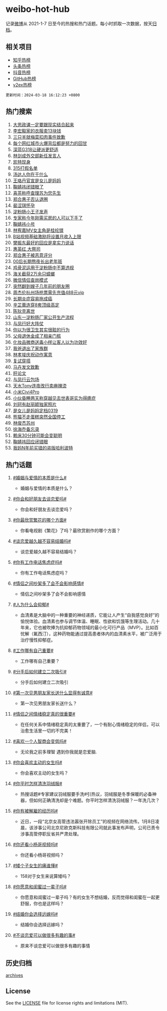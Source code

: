 # weibo-hot-hub

记录[微博](https://www.weibo.com)从 2021-1-7 日至今的热搜和热门话题。每小时抓取一次数据，按天[归档](archives)。

## 相关项目

- [知乎热榜](https://github.com/lonnyzhang423/zhihu-hot-hub)
- [头条热榜](https://github.com/lonnyzhang423/toutiao-hot-hub)
- [抖音热榜](https://github.com/lonnyzhang423/douyin-hot-hub)
- [GitHub热榜](https://github.com/lonnyzhang423/github-hot-hub)
- [v2ex热榜](https://github.com/lonnyzhang423/v2ex-hot-hub)


`更新时间：2024-03-18 16:12:23 +0800`

## 热门搜索

1. [大思政课一定要跟现实结合起来](https://m.weibo.cn/search?containerid=100103type%3D1%26t%3D10%26q%3D%23%E5%A4%A7%E6%80%9D%E6%94%BF%E8%AF%BE%E4%B8%80%E5%AE%9A%E8%A6%81%E8%B7%9F%E7%8E%B0%E5%AE%9E%E7%BB%93%E5%90%88%E8%B5%B7%E6%9D%A5%23&stream_entry_id=51&isnewpage=1&extparam=seat%3D1%26cate%3D10103%26dgr%3D0%26q%3D%2523%25E5%25A4%25A7%25E6%2580%259D%25E6%2594%25BF%25E8%25AF%25BE%25E4%25B8%2580%25E5%25AE%259A%25E8%25A6%2581%25E8%25B7%259F%25E7%258E%25B0%25E5%25AE%259E%25E7%25BB%2593%25E5%2590%2588%25E8%25B5%25B7%25E6%259D%25A5%2523%26stream_entry_id%3D51%26c_type%3D51%26pos%3D0%26filter_type%3Drealtimehot%26display_time%3D1710749541%26pre_seqid%3D171074954186801399131)
1. [李宏毅家的衣服卖13块钱](https://m.weibo.cn/search?containerid=100103type%3D1%26t%3D10%26q%3D%E6%9D%8E%E5%AE%8F%E6%AF%85%E5%AE%B6%E7%9A%84%E8%A1%A3%E6%9C%8D%E5%8D%9613%E5%9D%97%E9%92%B1&stream_entry_id=31&isnewpage=1&extparam=seat%3D1%26flag%3D1%26cate%3D5001%26band_rank%3D1%26filter_type%3Drealtimehot%26dgr%3D0%26pos%3D0%26lcate%3D5001%26stream_entry_id%3D31%26realpos%3D1%26c_type%3D31%26q%3D%25E6%259D%258E%25E5%25AE%258F%25E6%25AF%2585%25E5%25AE%25B6%25E7%259A%2584%25E8%25A1%25A3%25E6%259C%258D%25E5%258D%259613%25E5%259D%2597%25E9%2592%25B1%26display_time%3D1710749541%26pre_seqid%3D171074954186801399131)
1. [三只羊就梅菜扣肉事件致歉](https://m.weibo.cn/search?containerid=100103type%3D1%26t%3D10%26q%3D%23%E4%B8%89%E5%8F%AA%E7%BE%8A%E5%B0%B1%E6%A2%85%E8%8F%9C%E6%89%A3%E8%82%89%E4%BA%8B%E4%BB%B6%E8%87%B4%E6%AD%89%23&stream_entry_id=31&isnewpage=1&extparam=seat%3D1%26flag%3D1%26cate%3D5001%26band_rank%3D2%26filter_type%3Drealtimehot%26dgr%3D0%26pos%3D1%26lcate%3D5001%26stream_entry_id%3D31%26realpos%3D2%26c_type%3D31%26q%3D%2523%25E4%25B8%2589%25E5%258F%25AA%25E7%25BE%258A%25E5%25B0%25B1%25E6%25A2%2585%25E8%258F%259C%25E6%2589%25A3%25E8%2582%2589%25E4%25BA%258B%25E4%25BB%25B6%25E8%2587%25B4%25E6%25AD%2589%2523%26display_time%3D1710749541%26pre_seqid%3D171074954186801399131)
1. [每个网红城市火爆背后都是努力的回甘](https://m.weibo.cn/search?containerid=100103type%3D1%26t%3D10%26q%3D%23%E6%AF%8F%E4%B8%AA%E7%BD%91%E7%BA%A2%E5%9F%8E%E5%B8%82%E7%81%AB%E7%88%86%E8%83%8C%E5%90%8E%E9%83%BD%E6%98%AF%E5%8A%AA%E5%8A%9B%E7%9A%84%E5%9B%9E%E7%94%98%23&stream_entry_id=31&isnewpage=1&extparam=seat%3D1%26flag%3D0%26cate%3D5001%26band_rank%3D3%26filter_type%3Drealtimehot%26dgr%3D0%26pos%3D2%26lcate%3D5001%26stream_entry_id%3D31%26realpos%3D3%26c_type%3D31%26q%3D%2523%25E6%25AF%258F%25E4%25B8%25AA%25E7%25BD%2591%25E7%25BA%25A2%25E5%259F%258E%25E5%25B8%2582%25E7%2581%25AB%25E7%2588%2586%25E8%2583%258C%25E5%2590%258E%25E9%2583%25BD%25E6%2598%25AF%25E5%258A%25AA%25E5%258A%259B%25E7%259A%2584%25E5%259B%259E%25E7%2594%2598%2523%26display_time%3D1710749541%26pre_seqid%3D171074954186801399131)
1. [深蓝G318让硬派更舒适](https://m.weibo.cn/search?containerid=100103type%3D1%26t%3D10%26q%3D%23%E6%B7%B1%E8%93%9DG318%E8%AE%A9%E7%A1%AC%E6%B4%BE%E6%9B%B4%E8%88%92%E9%80%82%23&stream_entry_id=31&isnewpage=1&extparam=seat%3D1%26cate%3D5001%26is_ad_pos%3D1%26band_rank%3D4%26adid%3D227264%26filter_type%3Drealtimehot%26dgr%3D0%26pos%3D3%26lcate%3D5001%26stream_entry_id%3D31%26topic_ad%3D1%26c_type%3D31%26q%3D%2523%25E6%25B7%25B1%25E8%2593%259DG318%25E8%25AE%25A9%25E7%25A1%25AC%25E6%25B4%25BE%25E6%259B%25B4%25E8%2588%2592%25E9%2580%2582%2523%26display_time%3D1710749541%26pre_seqid%3D171074954186801399131)
1. [林剑成外交部新任发言人](https://m.weibo.cn/search?containerid=100103type%3D1%26t%3D10%26q%3D%23%E6%9E%97%E5%89%91%E6%88%90%E5%A4%96%E4%BA%A4%E9%83%A8%E6%96%B0%E4%BB%BB%E5%8F%91%E8%A8%80%E4%BA%BA%23&stream_entry_id=31&isnewpage=1&extparam=seat%3D1%26flag%3D1%26cate%3D5001%26band_rank%3D4%26filter_type%3Drealtimehot%26dgr%3D0%26pos%3D4%26lcate%3D5001%26stream_entry_id%3D31%26realpos%3D4%26c_type%3D31%26q%3D%2523%25E6%259E%2597%25E5%2589%2591%25E6%2588%2590%25E5%25A4%2596%25E4%25BA%25A4%25E9%2583%25A8%25E6%2596%25B0%25E4%25BB%25BB%25E5%258F%2591%25E8%25A8%2580%25E4%25BA%25BA%2523%26display_time%3D1710749541%26pre_seqid%3D171074954186801399131)
1. [凯特现身](https://m.weibo.cn/search?containerid=100103type%3D1%26t%3D10%26q%3D%23%E5%87%AF%E7%89%B9%E7%8E%B0%E8%BA%AB%23&stream_entry_id=31&isnewpage=1&extparam=seat%3D1%26flag%3D2%26cate%3D5001%26band_rank%3D5%26filter_type%3Drealtimehot%26dgr%3D0%26pos%3D5%26lcate%3D5001%26stream_entry_id%3D31%26realpos%3D5%26c_type%3D31%26q%3D%2523%25E5%2587%25AF%25E7%2589%25B9%25E7%258E%25B0%25E8%25BA%25AB%2523%26display_time%3D1710749541%26pre_seqid%3D171074954186801399131)
1. [315打假名单](https://m.weibo.cn/search?containerid=100103type%3D1%26t%3D10%26q%3D315%E6%89%93%E5%81%87%E5%90%8D%E5%8D%95&stream_entry_id=31&isnewpage=1&extparam=seat%3D1%26flag%3D1%26cate%3D5001%26band_rank%3D6%26filter_type%3Drealtimehot%26dgr%3D0%26pos%3D6%26lcate%3D5001%26stream_entry_id%3D31%26realpos%3D6%26c_type%3D31%26q%3D315%25E6%2589%2593%25E5%2581%2587%25E5%2590%258D%25E5%258D%2595%26display_time%3D1710749541%26pre_seqid%3D171074954186801399131)
1. [汤达人你在干什么](https://m.weibo.cn/search?containerid=100103type%3D1%26t%3D10%26q%3D%23%E6%B1%A4%E8%BE%BE%E4%BA%BA%E4%BD%A0%E5%9C%A8%E5%B9%B2%E4%BB%80%E4%B9%88%23&stream_entry_id=31&isnewpage=1&extparam=seat%3D1%26cate%3D5001%26is_ad_pos%3D1%26band_rank%3D7%26adid%3D227281%26filter_type%3Drealtimehot%26dgr%3D0%26pos%3D7%26lcate%3D5001%26stream_entry_id%3D31%26topic_ad%3D1%26c_type%3D31%26q%3D%2523%25E6%25B1%25A4%25E8%25BE%25BE%25E4%25BA%25BA%25E4%25BD%25A0%25E5%259C%25A8%25E5%25B9%25B2%25E4%25BB%2580%25E4%25B9%2588%2523%26display_time%3D1710749541%26pre_seqid%3D171074954186801399131)
1. [王珞丹官宣是女儿是妈妈](https://m.weibo.cn/search?containerid=100103type%3D1%26t%3D10%26q%3D%23%E7%8E%8B%E7%8F%9E%E4%B8%B9%E5%AE%98%E5%AE%A3%E6%98%AF%E5%A5%B3%E5%84%BF%E6%98%AF%E5%A6%88%E5%A6%88%23&stream_entry_id=31&isnewpage=1&extparam=seat%3D1%26flag%3D1%26cate%3D5001%26band_rank%3D7%26filter_type%3Drealtimehot%26dgr%3D0%26pos%3D8%26lcate%3D5001%26stream_entry_id%3D31%26realpos%3D7%26c_type%3D31%26q%3D%2523%25E7%258E%258B%25E7%258F%259E%25E4%25B8%25B9%25E5%25AE%2598%25E5%25AE%25A3%25E6%2598%25AF%25E5%25A5%25B3%25E5%2584%25BF%25E6%2598%25AF%25E5%25A6%2588%25E5%25A6%2588%2523%26display_time%3D1710749541%26pre_seqid%3D171074954186801399131)
1. [鞠婧祎闭错眼了](https://m.weibo.cn/search?containerid=100103type%3D1%26t%3D10%26q%3D%23%E9%9E%A0%E5%A9%A7%E7%A5%8E%E9%97%AD%E9%94%99%E7%9C%BC%E4%BA%86%23&stream_entry_id=31&isnewpage=1&extparam=seat%3D1%26flag%3D2%26cate%3D5001%26band_rank%3D8%26filter_type%3Drealtimehot%26dgr%3D0%26pos%3D9%26lcate%3D5001%26stream_entry_id%3D31%26realpos%3D8%26c_type%3D31%26q%3D%2523%25E9%259E%25A0%25E5%25A9%25A7%25E7%25A5%258E%25E9%2597%25AD%25E9%2594%2599%25E7%259C%25BC%25E4%25BA%2586%2523%26display_time%3D1710749541%26pre_seqid%3D171074954186801399131)
1. [喜茶称呼查理苏为您先生](https://m.weibo.cn/search?containerid=100103type%3D1%26t%3D10%26q%3D%E5%96%9C%E8%8C%B6%E7%A7%B0%E5%91%BC%E6%9F%A5%E7%90%86%E8%8B%8F%E4%B8%BA%E6%82%A8%E5%85%88%E7%94%9F&stream_entry_id=31&isnewpage=1&extparam=seat%3D1%26flag%3D1%26cate%3D5001%26band_rank%3D9%26filter_type%3Drealtimehot%26dgr%3D0%26pos%3D10%26lcate%3D5001%26stream_entry_id%3D31%26realpos%3D9%26c_type%3D31%26q%3D%25E5%2596%259C%25E8%258C%25B6%25E7%25A7%25B0%25E5%2591%25BC%25E6%259F%25A5%25E7%2590%2586%25E8%258B%258F%25E4%25B8%25BA%25E6%2582%25A8%25E5%2585%2588%25E7%2594%259F%26display_time%3D1710749541%26pre_seqid%3D171074954186801399131)
1. [郑合惠子否认退圈](https://m.weibo.cn/search?containerid=100103type%3D1%26t%3D10%26q%3D%23%E9%83%91%E5%90%88%E6%83%A0%E5%AD%90%E5%90%A6%E8%AE%A4%E9%80%80%E5%9C%88%23&stream_entry_id=31&isnewpage=1&extparam=seat%3D1%26flag%3D1%26cate%3D5001%26band_rank%3D10%26filter_type%3Drealtimehot%26dgr%3D0%26pos%3D11%26lcate%3D5001%26stream_entry_id%3D31%26realpos%3D10%26c_type%3D31%26q%3D%2523%25E9%2583%2591%25E5%2590%2588%25E6%2583%25A0%25E5%25AD%2590%25E5%2590%25A6%25E8%25AE%25A4%25E9%2580%2580%25E5%259C%2588%2523%26display_time%3D1710749541%26pre_seqid%3D171074954186801399131)
1. [裴涩琪怀孕](https://m.weibo.cn/search?containerid=100103type%3D1%26t%3D10%26q%3D%23%E8%A3%B4%E6%B6%A9%E7%90%AA%E6%80%80%E5%AD%95%23&stream_entry_id=31&isnewpage=1&extparam=seat%3D1%26flag%3D2%26cate%3D5001%26band_rank%3D11%26filter_type%3Drealtimehot%26dgr%3D0%26pos%3D12%26lcate%3D5001%26stream_entry_id%3D31%26realpos%3D11%26c_type%3D31%26q%3D%2523%25E8%25A3%25B4%25E6%25B6%25A9%25E7%2590%25AA%25E6%2580%2580%25E5%25AD%2595%2523%26display_time%3D1710749541%26pre_seqid%3D171074954186801399131)
1. [淀粉肠小王子发声](https://m.weibo.cn/search?containerid=100103type%3D1%26t%3D10%26q%3D%23%E6%B7%80%E7%B2%89%E8%82%A0%E5%B0%8F%E7%8E%8B%E5%AD%90%E5%8F%91%E5%A3%B0%23&stream_entry_id=31&isnewpage=1&extparam=seat%3D1%26flag%3D2%26cate%3D5001%26band_rank%3D12%26filter_type%3Drealtimehot%26dgr%3D0%26pos%3D13%26lcate%3D5001%26stream_entry_id%3D31%26realpos%3D12%26c_type%3D31%26q%3D%2523%25E6%25B7%2580%25E7%25B2%2589%25E8%2582%25A0%25E5%25B0%258F%25E7%258E%258B%25E5%25AD%2590%25E5%258F%2591%25E5%25A3%25B0%2523%26display_time%3D1710749541%26pre_seqid%3D171074954186801399131)
1. [专家称今年刚需买房的人可以下手了](https://m.weibo.cn/search?containerid=100103type%3D1%26t%3D10%26q%3D%23%E4%B8%93%E5%AE%B6%E7%A7%B0%E4%BB%8A%E5%B9%B4%E5%88%9A%E9%9C%80%E4%B9%B0%E6%88%BF%E7%9A%84%E4%BA%BA%E5%8F%AF%E4%BB%A5%E4%B8%8B%E6%89%8B%E4%BA%86%23&stream_entry_id=31&isnewpage=1&extparam=seat%3D1%26flag%3D2%26cate%3D5001%26band_rank%3D13%26filter_type%3Drealtimehot%26dgr%3D0%26pos%3D14%26lcate%3D5001%26stream_entry_id%3D31%26realpos%3D13%26c_type%3D31%26q%3D%2523%25E4%25B8%2593%25E5%25AE%25B6%25E7%25A7%25B0%25E4%25BB%258A%25E5%25B9%25B4%25E5%2588%259A%25E9%259C%2580%25E4%25B9%25B0%25E6%2588%25BF%25E7%259A%2584%25E4%25BA%25BA%25E5%258F%25AF%25E4%25BB%25A5%25E4%25B8%258B%25E6%2589%258B%25E4%25BA%2586%2523%26display_time%3D1710749541%26pre_seqid%3D171074954186801399131)
1. [鞠婧祎小号](https://m.weibo.cn/search?containerid=100103type%3D1%26t%3D10%26q%3D%E9%9E%A0%E5%A9%A7%E7%A5%8E%E5%B0%8F%E5%8F%B7&stream_entry_id=31&isnewpage=1&extparam=seat%3D1%26flag%3D1%26cate%3D5001%26band_rank%3D14%26filter_type%3Drealtimehot%26dgr%3D0%26pos%3D15%26lcate%3D5001%26stream_entry_id%3D31%26realpos%3D14%26c_type%3D31%26q%3D%25E9%259E%25A0%25E5%25A9%25A7%25E7%25A5%258E%25E5%25B0%258F%25E5%258F%25B7%26display_time%3D1710749541%26pre_seqid%3D171074954186801399131)
1. [林宥嘉MV女主角是桂纶镁](https://m.weibo.cn/search?containerid=100103type%3D1%26t%3D10%26q%3D%23%E6%9E%97%E5%AE%A5%E5%98%89MV%E5%A5%B3%E4%B8%BB%E8%A7%92%E6%98%AF%E6%A1%82%E7%BA%B6%E9%95%81%23&stream_entry_id=31&isnewpage=1&extparam=seat%3D1%26flag%3D1%26cate%3D5001%26band_rank%3D15%26filter_type%3Drealtimehot%26dgr%3D0%26pos%3D16%26lcate%3D5001%26stream_entry_id%3D31%26realpos%3D15%26c_type%3D31%26q%3D%2523%25E6%259E%2597%25E5%25AE%25A5%25E5%2598%2589MV%25E5%25A5%25B3%25E4%25B8%25BB%25E8%25A7%2592%25E6%2598%25AF%25E6%25A1%2582%25E7%25BA%25B6%25E9%2595%2581%2523%26display_time%3D1710749541%26pre_seqid%3D171074954186801399131)
1. [B站视频基础激励将设置月收入上限](https://m.weibo.cn/search?containerid=100103type%3D1%26t%3D10%26q%3D%23B%E7%AB%99%E8%A7%86%E9%A2%91%E5%9F%BA%E7%A1%80%E6%BF%80%E5%8A%B1%E5%B0%86%E8%AE%BE%E7%BD%AE%E6%9C%88%E6%94%B6%E5%85%A5%E4%B8%8A%E9%99%90%23&stream_entry_id=31&isnewpage=1&extparam=seat%3D1%26flag%3D1%26cate%3D5001%26band_rank%3D16%26filter_type%3Drealtimehot%26dgr%3D0%26pos%3D17%26lcate%3D5001%26stream_entry_id%3D31%26realpos%3D16%26c_type%3D31%26q%3D%2523B%25E7%25AB%2599%25E8%25A7%2586%25E9%25A2%2591%25E5%259F%25BA%25E7%25A1%2580%25E6%25BF%2580%25E5%258A%25B1%25E5%25B0%2586%25E8%25AE%25BE%25E7%25BD%25AE%25E6%259C%2588%25E6%2594%25B6%25E5%2585%25A5%25E4%25B8%258A%25E9%2599%2590%2523%26display_time%3D1710749541%26pre_seqid%3D171074954186801399131)
1. [樊振东最好的回应是拿实力说话](https://m.weibo.cn/search?containerid=100103type%3D1%26t%3D10%26q%3D%23%E6%A8%8A%E6%8C%AF%E4%B8%9C%E6%9C%80%E5%A5%BD%E7%9A%84%E5%9B%9E%E5%BA%94%E6%98%AF%E6%8B%BF%E5%AE%9E%E5%8A%9B%E8%AF%B4%E8%AF%9D%23&stream_entry_id=31&isnewpage=1&extparam=seat%3D1%26flag%3D1%26cate%3D5001%26band_rank%3D17%26filter_type%3Drealtimehot%26dgr%3D0%26pos%3D18%26lcate%3D5001%26stream_entry_id%3D31%26realpos%3D17%26c_type%3D31%26q%3D%2523%25E6%25A8%258A%25E6%258C%25AF%25E4%25B8%259C%25E6%259C%2580%25E5%25A5%25BD%25E7%259A%2584%25E5%259B%259E%25E5%25BA%2594%25E6%2598%25AF%25E6%258B%25BF%25E5%25AE%259E%25E5%258A%259B%25E8%25AF%25B4%25E8%25AF%259D%2523%26display_time%3D1710749541%26pre_seqid%3D171074954186801399131)
1. [惠英红 大祭司](https://m.weibo.cn/search?containerid=100103type%3D1%26t%3D10%26q%3D%E6%83%A0%E8%8B%B1%E7%BA%A2+%E5%A4%A7%E7%A5%AD%E5%8F%B8&stream_entry_id=31&isnewpage=1&extparam=seat%3D1%26flag%3D1%26cate%3D5001%26band_rank%3D18%26filter_type%3Drealtimehot%26dgr%3D0%26pos%3D19%26lcate%3D5001%26stream_entry_id%3D31%26realpos%3D18%26c_type%3D31%26q%3D%25E6%2583%25A0%25E8%258B%25B1%25E7%25BA%25A2%2520%25E5%25A4%25A7%25E7%25A5%25AD%25E5%258F%25B8%26display_time%3D1710749541%26pre_seqid%3D171074954186801399131)
1. [郑合惠子被恶意评分](https://m.weibo.cn/search?containerid=100103type%3D1%26t%3D10%26q%3D%23%E9%83%91%E5%90%88%E6%83%A0%E5%AD%90%E8%A2%AB%E6%81%B6%E6%84%8F%E8%AF%84%E5%88%86%23&stream_entry_id=31&isnewpage=1&extparam=seat%3D1%26flag%3D0%26cate%3D5001%26band_rank%3D19%26filter_type%3Drealtimehot%26dgr%3D0%26pos%3D20%26lcate%3D5001%26stream_entry_id%3D31%26realpos%3D19%26c_type%3D31%26q%3D%2523%25E9%2583%2591%25E5%2590%2588%25E6%2583%25A0%25E5%25AD%2590%25E8%25A2%25AB%25E6%2581%25B6%25E6%2584%258F%25E8%25AF%2584%25E5%2588%2586%2523%26display_time%3D1710749541%26pre_seqid%3D171074954186801399131)
1. [00后长期熬夜长出老年斑](https://m.weibo.cn/search?containerid=100103type%3D1%26t%3D10%26q%3D%2300%E5%90%8E%E9%95%BF%E6%9C%9F%E7%86%AC%E5%A4%9C%E9%95%BF%E5%87%BA%E8%80%81%E5%B9%B4%E6%96%91%23&stream_entry_id=31&isnewpage=1&extparam=seat%3D1%26flag%3D0%26cate%3D5001%26band_rank%3D20%26filter_type%3Drealtimehot%26dgr%3D0%26pos%3D21%26lcate%3D5001%26stream_entry_id%3D31%26realpos%3D20%26c_type%3D31%26q%3D%252300%25E5%2590%258E%25E9%2595%25BF%25E6%259C%259F%25E7%2586%25AC%25E5%25A4%259C%25E9%2595%25BF%25E5%2587%25BA%25E8%2580%2581%25E5%25B9%25B4%25E6%2596%2591%2523%26display_time%3D1710749541%26pre_seqid%3D171074954186801399131)
1. [鸡骨泥运用于淀粉肠中不算违规](https://m.weibo.cn/search?containerid=100103type%3D1%26t%3D10%26q%3D%23%E9%B8%A1%E9%AA%A8%E6%B3%A5%E8%BF%90%E7%94%A8%E4%BA%8E%E6%B7%80%E7%B2%89%E8%82%A0%E4%B8%AD%E4%B8%8D%E7%AE%97%E8%BF%9D%E8%A7%84%23&stream_entry_id=31&isnewpage=1&extparam=seat%3D1%26flag%3D1%26cate%3D5001%26band_rank%3D21%26filter_type%3Drealtimehot%26dgr%3D0%26pos%3D22%26lcate%3D5001%26stream_entry_id%3D31%26realpos%3D21%26c_type%3D31%26q%3D%2523%25E9%25B8%25A1%25E9%25AA%25A8%25E6%25B3%25A5%25E8%25BF%2590%25E7%2594%25A8%25E4%25BA%258E%25E6%25B7%2580%25E7%25B2%2589%25E8%2582%25A0%25E4%25B8%25AD%25E4%25B8%258D%25E7%25AE%2597%25E8%25BF%259D%25E8%25A7%2584%2523%26display_time%3D1710749541%26pre_seqid%3D171074954186801399131)
1. [海关截获2万余只蟑螂](https://m.weibo.cn/search?containerid=100103type%3D1%26t%3D10%26q%3D%23%E6%B5%B7%E5%85%B3%E6%88%AA%E8%8E%B72%E4%B8%87%E4%BD%99%E5%8F%AA%E8%9F%91%E8%9E%82%23&stream_entry_id=31&isnewpage=1&extparam=seat%3D1%26flag%3D0%26cate%3D5001%26band_rank%3D22%26filter_type%3Drealtimehot%26dgr%3D0%26pos%3D23%26lcate%3D5001%26stream_entry_id%3D31%26realpos%3D22%26c_type%3D31%26q%3D%2523%25E6%25B5%25B7%25E5%2585%25B3%25E6%2588%25AA%25E8%258E%25B72%25E4%25B8%2587%25E4%25BD%2599%25E5%258F%25AA%25E8%259F%2591%25E8%259E%2582%2523%26display_time%3D1710749541%26pre_seqid%3D171074954186801399131)
1. [微信情侣查岗模式](https://m.weibo.cn/search?containerid=100103type%3D1%26t%3D10%26q%3D%23%E5%BE%AE%E4%BF%A1%E6%83%85%E4%BE%A3%E6%9F%A5%E5%B2%97%E6%A8%A1%E5%BC%8F%23&stream_entry_id=31&isnewpage=1&extparam=seat%3D1%26flag%3D0%26cate%3D5001%26band_rank%3D23%26filter_type%3Drealtimehot%26dgr%3D0%26pos%3D24%26lcate%3D5001%26stream_entry_id%3D31%26realpos%3D23%26c_type%3D31%26q%3D%2523%25E5%25BE%25AE%25E4%25BF%25A1%25E6%2583%2585%25E4%25BE%25A3%25E6%259F%25A5%25E5%25B2%2597%25E6%25A8%25A1%25E5%25BC%258F%2523%26display_time%3D1710749541%26pre_seqid%3D171074954186801399131)
1. [突然翻到嫂子几年前的朋友圈](https://m.weibo.cn/search?containerid=100103type%3D1%26t%3D10%26q%3D%23%E7%AA%81%E7%84%B6%E7%BF%BB%E5%88%B0%E5%AB%82%E5%AD%90%E5%87%A0%E5%B9%B4%E5%89%8D%E7%9A%84%E6%9C%8B%E5%8F%8B%E5%9C%88%23&stream_entry_id=31&isnewpage=1&extparam=seat%3D1%26flag%3D0%26cate%3D5001%26band_rank%3D24%26filter_type%3Drealtimehot%26dgr%3D0%26pos%3D25%26lcate%3D5001%26stream_entry_id%3D31%26realpos%3D24%26c_type%3D31%26q%3D%2523%25E7%25AA%2581%25E7%2584%25B6%25E7%25BF%25BB%25E5%2588%25B0%25E5%25AB%2582%25E5%25AD%2590%25E5%2587%25A0%25E5%25B9%25B4%25E5%2589%258D%25E7%259A%2584%25E6%259C%258B%25E5%258F%258B%25E5%259C%2588%2523%26display_time%3D1710749541%26pre_seqid%3D171074954186801399131)
1. [周杰伦杭州场抢票需先充值488元vip](https://m.weibo.cn/search?containerid=100103type%3D1%26t%3D10%26q%3D%23%E5%91%A8%E6%9D%B0%E4%BC%A6%E6%9D%AD%E5%B7%9E%E5%9C%BA%E6%8A%A2%E7%A5%A8%E9%9C%80%E5%85%88%E5%85%85%E5%80%BC488%E5%85%83vip%23&stream_entry_id=31&isnewpage=1&extparam=seat%3D1%26flag%3D0%26cate%3D5001%26band_rank%3D25%26filter_type%3Drealtimehot%26dgr%3D0%26pos%3D26%26lcate%3D5001%26stream_entry_id%3D31%26realpos%3D25%26c_type%3D31%26q%3D%2523%25E5%2591%25A8%25E6%259D%25B0%25E4%25BC%25A6%25E6%259D%25AD%25E5%25B7%259E%25E5%259C%25BA%25E6%258A%25A2%25E7%25A5%25A8%25E9%259C%2580%25E5%2585%2588%25E5%2585%2585%25E5%2580%25BC488%25E5%2585%2583vip%2523%26display_time%3D1710749541%26pre_seqid%3D171074954186801399131)
1. [长期炎症容易拖成癌](https://m.weibo.cn/search?containerid=100103type%3D1%26t%3D10%26q%3D%23%E9%95%BF%E6%9C%9F%E7%82%8E%E7%97%87%E5%AE%B9%E6%98%93%E6%8B%96%E6%88%90%E7%99%8C%23&stream_entry_id=31&isnewpage=1&extparam=seat%3D1%26flag%3D0%26cate%3D5001%26band_rank%3D26%26filter_type%3Drealtimehot%26dgr%3D0%26pos%3D27%26lcate%3D5001%26stream_entry_id%3D31%26realpos%3D26%26c_type%3D31%26q%3D%2523%25E9%2595%25BF%25E6%259C%259F%25E7%2582%258E%25E7%2597%2587%25E5%25AE%25B9%25E6%2598%2593%25E6%258B%2596%25E6%2588%2590%25E7%2599%258C%2523%26display_time%3D1710749541%26pre_seqid%3D171074954186801399131)
1. [辛芷蕾连穿8套顶级高定](https://m.weibo.cn/search?containerid=100103type%3D1%26t%3D10%26q%3D%23%E8%BE%9B%E8%8A%B7%E8%95%BE%E8%BF%9E%E7%A9%BF8%E5%A5%97%E9%A1%B6%E7%BA%A7%E9%AB%98%E5%AE%9A%23&stream_entry_id=31&isnewpage=1&extparam=seat%3D1%26flag%3D0%26cate%3D5001%26band_rank%3D27%26filter_type%3Drealtimehot%26dgr%3D0%26pos%3D28%26lcate%3D5001%26stream_entry_id%3D31%26realpos%3D27%26c_type%3D31%26q%3D%2523%25E8%25BE%259B%25E8%258A%25B7%25E8%2595%25BE%25E8%25BF%259E%25E7%25A9%25BF8%25E5%25A5%2597%25E9%25A1%25B6%25E7%25BA%25A7%25E9%25AB%2598%25E5%25AE%259A%2523%26display_time%3D1710749541%26pre_seqid%3D171074954186801399131)
1. [陈狄克离世](https://m.weibo.cn/search?containerid=100103type%3D1%26t%3D10%26q%3D%23%E9%99%88%E7%8B%84%E5%85%8B%E7%A6%BB%E4%B8%96%23&stream_entry_id=31&isnewpage=1&extparam=seat%3D1%26flag%3D1%26cate%3D5001%26band_rank%3D28%26filter_type%3Drealtimehot%26dgr%3D0%26pos%3D29%26lcate%3D5001%26stream_entry_id%3D31%26realpos%3D28%26c_type%3D31%26q%3D%2523%25E9%2599%2588%25E7%258B%2584%25E5%2585%258B%25E7%25A6%25BB%25E4%25B8%2596%2523%26display_time%3D1710749541%26pre_seqid%3D171074954186801399131)
1. [山东一淀粉肠厂家公开生产流程](https://m.weibo.cn/search?containerid=100103type%3D1%26t%3D10%26q%3D%23%E5%B1%B1%E4%B8%9C%E4%B8%80%E6%B7%80%E7%B2%89%E8%82%A0%E5%8E%82%E5%AE%B6%E5%85%AC%E5%BC%80%E7%94%9F%E4%BA%A7%E6%B5%81%E7%A8%8B%23&stream_entry_id=31&isnewpage=1&extparam=seat%3D1%26flag%3D0%26cate%3D5001%26band_rank%3D29%26filter_type%3Drealtimehot%26dgr%3D0%26pos%3D30%26lcate%3D5001%26stream_entry_id%3D31%26realpos%3D29%26c_type%3D31%26q%3D%2523%25E5%25B1%25B1%25E4%25B8%259C%25E4%25B8%2580%25E6%25B7%2580%25E7%25B2%2589%25E8%2582%25A0%25E5%258E%2582%25E5%25AE%25B6%25E5%2585%25AC%25E5%25BC%2580%25E7%2594%259F%25E4%25BA%25A7%25E6%25B5%2581%25E7%25A8%258B%2523%26display_time%3D1710749541%26pre_seqid%3D171074954186801399131)
1. [与凤行好大阵仗](https://m.weibo.cn/search?containerid=100103type%3D1%26t%3D10%26q%3D%E4%B8%8E%E5%87%A4%E8%A1%8C%E5%A5%BD%E5%A4%A7%E9%98%B5%E4%BB%97&stream_entry_id=31&isnewpage=1&extparam=seat%3D1%26flag%3D0%26cate%3D5001%26band_rank%3D30%26filter_type%3Drealtimehot%26dgr%3D0%26pos%3D31%26lcate%3D5001%26stream_entry_id%3D31%26realpos%3D30%26c_type%3D31%26q%3D%25E4%25B8%258E%25E5%2587%25A4%25E8%25A1%258C%25E5%25A5%25BD%25E5%25A4%25A7%25E9%2598%25B5%25E4%25BB%2597%26display_time%3D1710749541%26pre_seqid%3D171074954186801399131)
1. [你以为很卫生其实很脏的行为](https://m.weibo.cn/search?containerid=100103type%3D1%26t%3D10%26q%3D%E4%BD%A0%E4%BB%A5%E4%B8%BA%E5%BE%88%E5%8D%AB%E7%94%9F%E5%85%B6%E5%AE%9E%E5%BE%88%E8%84%8F%E7%9A%84%E8%A1%8C%E4%B8%BA&stream_entry_id=31&isnewpage=1&extparam=seat%3D1%26flag%3D1%26cate%3D5001%26band_rank%3D31%26filter_type%3Drealtimehot%26dgr%3D0%26pos%3D32%26lcate%3D5001%26stream_entry_id%3D31%26realpos%3D31%26c_type%3D31%26q%3D%25E4%25BD%25A0%25E4%25BB%25A5%25E4%25B8%25BA%25E5%25BE%2588%25E5%258D%25AB%25E7%2594%259F%25E5%2585%25B6%25E5%25AE%259E%25E5%25BE%2588%25E8%2584%258F%25E7%259A%2584%25E8%25A1%258C%25E4%25B8%25BA%26display_time%3D1710749541%26pre_seqid%3D171074954186801399131)
1. [父母退休金成了相亲门槛](https://m.weibo.cn/search?containerid=100103type%3D1%26t%3D10%26q%3D%23%E7%88%B6%E6%AF%8D%E9%80%80%E4%BC%91%E9%87%91%E6%88%90%E4%BA%86%E7%9B%B8%E4%BA%B2%E9%97%A8%E6%A7%9B%23&stream_entry_id=31&isnewpage=1&extparam=seat%3D1%26flag%3D0%26cate%3D5001%26band_rank%3D32%26filter_type%3Drealtimehot%26dgr%3D0%26pos%3D33%26lcate%3D5001%26stream_entry_id%3D31%26realpos%3D32%26c_type%3D31%26q%3D%2523%25E7%2588%25B6%25E6%25AF%258D%25E9%2580%2580%25E4%25BC%2591%25E9%2587%2591%25E6%2588%2590%25E4%25BA%2586%25E7%259B%25B8%25E4%25BA%25B2%25E9%2597%25A8%25E6%25A7%259B%2523%26display_time%3D1710749541%26pre_seqid%3D171074954186801399131)
1. [化妆品微商送毒小样让客人以为功效好](https://m.weibo.cn/search?containerid=100103type%3D1%26t%3D10%26q%3D%23%E5%8C%96%E5%A6%86%E5%93%81%E5%BE%AE%E5%95%86%E9%80%81%E6%AF%92%E5%B0%8F%E6%A0%B7%E8%AE%A9%E5%AE%A2%E4%BA%BA%E4%BB%A5%E4%B8%BA%E5%8A%9F%E6%95%88%E5%A5%BD%23&stream_entry_id=31&isnewpage=1&extparam=seat%3D1%26flag%3D1%26cate%3D5001%26band_rank%3D33%26filter_type%3Drealtimehot%26dgr%3D0%26pos%3D34%26lcate%3D5001%26stream_entry_id%3D31%26realpos%3D33%26c_type%3D31%26q%3D%2523%25E5%258C%2596%25E5%25A6%2586%25E5%2593%2581%25E5%25BE%25AE%25E5%2595%2586%25E9%2580%2581%25E6%25AF%2592%25E5%25B0%258F%25E6%25A0%25B7%25E8%25AE%25A9%25E5%25AE%25A2%25E4%25BA%25BA%25E4%25BB%25A5%25E4%25B8%25BA%25E5%258A%259F%25E6%2595%2588%25E5%25A5%25BD%2523%26display_time%3D1710749541%26pre_seqid%3D171074954186801399131)
1. [我爸退出了家族群](https://m.weibo.cn/search?containerid=100103type%3D1%26t%3D10%26q%3D%23%E6%88%91%E7%88%B8%E9%80%80%E5%87%BA%E4%BA%86%E5%AE%B6%E6%97%8F%E7%BE%A4%23&stream_entry_id=31&isnewpage=1&extparam=seat%3D1%26flag%3D1%26cate%3D5001%26band_rank%3D34%26filter_type%3Drealtimehot%26dgr%3D0%26pos%3D35%26lcate%3D5001%26stream_entry_id%3D31%26realpos%3D34%26c_type%3D31%26q%3D%2523%25E6%2588%2591%25E7%2588%25B8%25E9%2580%2580%25E5%2587%25BA%25E4%25BA%2586%25E5%25AE%25B6%25E6%2597%258F%25E7%25BE%25A4%2523%26display_time%3D1710749541%26pre_seqid%3D171074954186801399131)
1. [林孝埈庆祝动作寓意](https://m.weibo.cn/search?containerid=100103type%3D1%26t%3D10%26q%3D%23%E6%9E%97%E5%AD%9D%E5%9F%88%E5%BA%86%E7%A5%9D%E5%8A%A8%E4%BD%9C%E5%AF%93%E6%84%8F%23&stream_entry_id=31&isnewpage=1&extparam=seat%3D1%26flag%3D1%26cate%3D5001%26band_rank%3D35%26filter_type%3Drealtimehot%26dgr%3D0%26pos%3D36%26lcate%3D5001%26stream_entry_id%3D31%26realpos%3D35%26c_type%3D31%26q%3D%2523%25E6%259E%2597%25E5%25AD%259D%25E5%259F%2588%25E5%25BA%2586%25E7%25A5%259D%25E5%258A%25A8%25E4%25BD%259C%25E5%25AF%2593%25E6%2584%258F%2523%26display_time%3D1710749541%26pre_seqid%3D171074954186801399131)
1. [复试穿搭](https://m.weibo.cn/search?containerid=100103type%3D1%26t%3D10%26q%3D%E5%A4%8D%E8%AF%95%E7%A9%BF%E6%90%AD&stream_entry_id=31&isnewpage=1&extparam=seat%3D1%26flag%3D1%26cate%3D5001%26band_rank%3D36%26filter_type%3Drealtimehot%26dgr%3D0%26pos%3D37%26lcate%3D5001%26stream_entry_id%3D31%26realpos%3D36%26c_type%3D31%26q%3D%25E5%25A4%258D%25E8%25AF%2595%25E7%25A9%25BF%25E6%2590%25AD%26display_time%3D1710749541%26pre_seqid%3D171074954186801399131)
1. [马卉发文致歉](https://m.weibo.cn/search?containerid=100103type%3D1%26t%3D10%26q%3D%23%E9%A9%AC%E5%8D%89%E5%8F%91%E6%96%87%E8%87%B4%E6%AD%89%23&stream_entry_id=31&isnewpage=1&extparam=seat%3D1%26flag%3D0%26cate%3D5001%26band_rank%3D37%26filter_type%3Drealtimehot%26dgr%3D0%26pos%3D38%26lcate%3D5001%26stream_entry_id%3D31%26realpos%3D37%26c_type%3D31%26q%3D%2523%25E9%25A9%25AC%25E5%258D%2589%25E5%258F%2591%25E6%2596%2587%25E8%2587%25B4%25E6%25AD%2589%2523%26display_time%3D1710749541%26pre_seqid%3D171074954186801399131)
1. [肝论文](https://m.weibo.cn/search?containerid=100103type%3D1%26t%3D10%26q%3D%E8%82%9D%E8%AE%BA%E6%96%87&stream_entry_id=31&isnewpage=1&extparam=seat%3D1%26flag%3D1%26cate%3D5001%26band_rank%3D38%26filter_type%3Drealtimehot%26dgr%3D0%26pos%3D39%26lcate%3D5001%26stream_entry_id%3D31%26realpos%3D38%26c_type%3D31%26q%3D%25E8%2582%259D%25E8%25AE%25BA%25E6%2596%2587%26display_time%3D1710749541%26pre_seqid%3D171074954186801399131)
1. [与凤行云包场](https://m.weibo.cn/search?containerid=100103type%3D1%26t%3D10%26q%3D%E4%B8%8E%E5%87%A4%E8%A1%8C%E4%BA%91%E5%8C%85%E5%9C%BA&stream_entry_id=31&isnewpage=1&extparam=seat%3D1%26flag%3D1%26cate%3D5001%26band_rank%3D39%26filter_type%3Drealtimehot%26dgr%3D0%26pos%3D40%26lcate%3D5001%26stream_entry_id%3D31%26realpos%3D39%26c_type%3D31%26q%3D%25E4%25B8%258E%25E5%2587%25A4%25E8%25A1%258C%25E4%25BA%2591%25E5%258C%2585%25E5%259C%25BA%26display_time%3D1710749541%26pre_seqid%3D171074954186801399131)
1. [天水Tony连夜改行卖麻辣烫](https://m.weibo.cn/search?containerid=100103type%3D1%26t%3D10%26q%3D%23%E5%A4%A9%E6%B0%B4Tony%E8%BF%9E%E5%A4%9C%E6%94%B9%E8%A1%8C%E5%8D%96%E9%BA%BB%E8%BE%A3%E7%83%AB%23&stream_entry_id=31&isnewpage=1&extparam=seat%3D1%26flag%3D1%26cate%3D5001%26band_rank%3D40%26filter_type%3Drealtimehot%26dgr%3D0%26pos%3D41%26lcate%3D5001%26stream_entry_id%3D31%26realpos%3D40%26c_type%3D31%26q%3D%2523%25E5%25A4%25A9%25E6%25B0%25B4Tony%25E8%25BF%259E%25E5%25A4%259C%25E6%2594%25B9%25E8%25A1%258C%25E5%258D%2596%25E9%25BA%25BB%25E8%25BE%25A3%25E7%2583%25AB%2523%26display_time%3D1710749541%26pre_seqid%3D171074954186801399131)
1. [小米Civi4Pro](https://m.weibo.cn/search?containerid=100103type%3D1%26t%3D10%26q%3D%23%E5%B0%8F%E7%B1%B3Civi4Pro%23&stream_entry_id=31&isnewpage=1&extparam=seat%3D1%26flag%3D1%26cate%3D5001%26band_rank%3D41%26filter_type%3Drealtimehot%26dgr%3D0%26pos%3D42%26lcate%3D5001%26stream_entry_id%3D31%26realpos%3D41%26c_type%3D31%26q%3D%2523%25E5%25B0%258F%25E7%25B1%25B3Civi4Pro%2523%26display_time%3D1710749541%26pre_seqid%3D171074954186801399131)
1. [小伙昏睡两天称穿越见去世表哥实为得癔症](https://m.weibo.cn/search?containerid=100103type%3D1%26t%3D10%26q%3D%23%E5%B0%8F%E4%BC%99%E6%98%8F%E7%9D%A1%E4%B8%A4%E5%A4%A9%E7%A7%B0%E7%A9%BF%E8%B6%8A%E8%A7%81%E5%8E%BB%E4%B8%96%E8%A1%A8%E5%93%A5%E5%AE%9E%E4%B8%BA%E5%BE%97%E7%99%94%E7%97%87%23&stream_entry_id=31&isnewpage=1&extparam=seat%3D1%26flag%3D0%26cate%3D5001%26band_rank%3D42%26filter_type%3Drealtimehot%26dgr%3D0%26pos%3D43%26lcate%3D5001%26stream_entry_id%3D31%26realpos%3D42%26c_type%3D31%26q%3D%2523%25E5%25B0%258F%25E4%25BC%2599%25E6%2598%258F%25E7%259D%25A1%25E4%25B8%25A4%25E5%25A4%25A9%25E7%25A7%25B0%25E7%25A9%25BF%25E8%25B6%258A%25E8%25A7%2581%25E5%258E%25BB%25E4%25B8%2596%25E8%25A1%25A8%25E5%2593%25A5%25E5%25AE%259E%25E4%25B8%25BA%25E5%25BE%2597%25E7%2599%2594%25E7%2597%2587%2523%26display_time%3D1710749541%26pre_seqid%3D171074954186801399131)
1. [刘珂有赵丽颖独家照片](https://m.weibo.cn/search?containerid=100103type%3D1%26t%3D10%26q%3D%23%E5%88%98%E7%8F%82%E6%9C%89%E8%B5%B5%E4%B8%BD%E9%A2%96%E7%8B%AC%E5%AE%B6%E7%85%A7%E7%89%87%23&stream_entry_id=31&isnewpage=1&extparam=seat%3D1%26flag%3D1%26cate%3D5001%26band_rank%3D43%26filter_type%3Drealtimehot%26dgr%3D0%26pos%3D44%26lcate%3D5001%26stream_entry_id%3D31%26realpos%3D43%26c_type%3D31%26q%3D%2523%25E5%2588%2598%25E7%258F%2582%25E6%259C%2589%25E8%25B5%25B5%25E4%25B8%25BD%25E9%25A2%2596%25E7%258B%25AC%25E5%25AE%25B6%25E7%2585%25A7%25E7%2589%2587%2523%26display_time%3D1710749541%26pre_seqid%3D171074954186801399131)
1. [是女儿是妈妈定档0319](https://m.weibo.cn/search?containerid=100103type%3D1%26t%3D10%26q%3D%23%E6%98%AF%E5%A5%B3%E5%84%BF%E6%98%AF%E5%A6%88%E5%A6%88%E5%AE%9A%E6%A1%A30319%23&stream_entry_id=31&isnewpage=1&extparam=seat%3D1%26flag%3D1%26cate%3D5001%26band_rank%3D44%26filter_type%3Drealtimehot%26dgr%3D0%26pos%3D45%26lcate%3D5001%26stream_entry_id%3D31%26realpos%3D44%26c_type%3D31%26q%3D%2523%25E6%2598%25AF%25E5%25A5%25B3%25E5%2584%25BF%25E6%2598%25AF%25E5%25A6%2588%25E5%25A6%2588%25E5%25AE%259A%25E6%25A1%25A30319%2523%26display_time%3D1710749541%26pre_seqid%3D171074954186801399131)
1. [熊猫不走蛋糕突然全国停工](https://m.weibo.cn/search?containerid=100103type%3D1%26t%3D10%26q%3D%23%E7%86%8A%E7%8C%AB%E4%B8%8D%E8%B5%B0%E8%9B%8B%E7%B3%95%E7%AA%81%E7%84%B6%E5%85%A8%E5%9B%BD%E5%81%9C%E5%B7%A5%23&stream_entry_id=31&isnewpage=1&extparam=seat%3D1%26flag%3D0%26cate%3D5001%26band_rank%3D45%26filter_type%3Drealtimehot%26dgr%3D0%26pos%3D46%26lcate%3D5001%26stream_entry_id%3D31%26realpos%3D45%26c_type%3D31%26q%3D%2523%25E7%2586%258A%25E7%258C%25AB%25E4%25B8%258D%25E8%25B5%25B0%25E8%259B%258B%25E7%25B3%2595%25E7%25AA%2581%25E7%2584%25B6%25E5%2585%25A8%25E5%259B%25BD%25E5%2581%259C%25E5%25B7%25A5%2523%26display_time%3D1710749541%26pre_seqid%3D171074954186801399131)
1. [林俊杰苏州](https://m.weibo.cn/search?containerid=100103type%3D1%26t%3D10%26q%3D%E6%9E%97%E4%BF%8A%E6%9D%B0%E8%8B%8F%E5%B7%9E&stream_entry_id=31&isnewpage=1&extparam=seat%3D1%26flag%3D1%26cate%3D5001%26band_rank%3D46%26filter_type%3Drealtimehot%26dgr%3D0%26pos%3D47%26lcate%3D5001%26stream_entry_id%3D31%26realpos%3D46%26c_type%3D31%26q%3D%25E6%259E%2597%25E4%25BF%258A%25E6%259D%25B0%25E8%258B%258F%25E5%25B7%259E%26display_time%3D1710749541%26pre_seqid%3D171074954186801399131)
1. [徐海乔备忘录](https://m.weibo.cn/search?containerid=100103type%3D1%26t%3D10%26q%3D%23%E5%BE%90%E6%B5%B7%E4%B9%94%E5%A4%87%E5%BF%98%E5%BD%95%23&stream_entry_id=31&isnewpage=1&extparam=seat%3D1%26flag%3D1%26cate%3D5001%26band_rank%3D47%26filter_type%3Drealtimehot%26dgr%3D0%26pos%3D48%26lcate%3D5001%26stream_entry_id%3D31%26realpos%3D47%26c_type%3D31%26q%3D%2523%25E5%25BE%2590%25E6%25B5%25B7%25E4%25B9%2594%25E5%25A4%2587%25E5%25BF%2598%25E5%25BD%2595%2523%26display_time%3D1710749541%26pre_seqid%3D171074954186801399131)
1. [赖床30分钟可能会变聪明](https://m.weibo.cn/search?containerid=100103type%3D1%26t%3D10%26q%3D%23%E8%B5%96%E5%BA%8A30%E5%88%86%E9%92%9F%E5%8F%AF%E8%83%BD%E4%BC%9A%E5%8F%98%E8%81%AA%E6%98%8E%23&stream_entry_id=31&isnewpage=1&extparam=seat%3D1%26flag%3D0%26cate%3D5001%26band_rank%3D48%26filter_type%3Drealtimehot%26dgr%3D0%26pos%3D49%26lcate%3D5001%26stream_entry_id%3D31%26realpos%3D48%26c_type%3D31%26q%3D%2523%25E8%25B5%2596%25E5%25BA%258A30%25E5%2588%2586%25E9%2592%259F%25E5%258F%25AF%25E8%2583%25BD%25E4%25BC%259A%25E5%258F%2598%25E8%2581%25AA%25E6%2598%258E%2523%26display_time%3D1710749541%26pre_seqid%3D171074954186801399131)
1. [鞠婧祎回应闭错眼](https://m.weibo.cn/search?containerid=100103type%3D1%26t%3D10%26q%3D%23%E9%9E%A0%E5%A9%A7%E7%A5%8E%E5%9B%9E%E5%BA%94%E9%97%AD%E9%94%99%E7%9C%BC%23&stream_entry_id=31&isnewpage=1&extparam=seat%3D1%26flag%3D1%26cate%3D5001%26band_rank%3D49%26filter_type%3Drealtimehot%26dgr%3D0%26pos%3D50%26lcate%3D5001%26stream_entry_id%3D31%26realpos%3D49%26c_type%3D31%26q%3D%2523%25E9%259E%25A0%25E5%25A9%25A7%25E7%25A5%258E%25E5%259B%259E%25E5%25BA%2594%25E9%2597%25AD%25E9%2594%2599%25E7%259C%25BC%2523%26display_time%3D1710749541%26pre_seqid%3D171074954186801399131)
1. [我妈N年前买错的盗版哈利波特](https://m.weibo.cn/search?containerid=100103type%3D1%26t%3D10%26q%3D%23%E6%88%91%E5%A6%88N%E5%B9%B4%E5%89%8D%E4%B9%B0%E9%94%99%E7%9A%84%E7%9B%97%E7%89%88%E5%93%88%E5%88%A9%E6%B3%A2%E7%89%B9%23&stream_entry_id=31&isnewpage=1&extparam=seat%3D1%26flag%3D0%26cate%3D5001%26band_rank%3D50%26filter_type%3Drealtimehot%26dgr%3D0%26pos%3D51%26lcate%3D5001%26stream_entry_id%3D31%26realpos%3D50%26c_type%3D31%26q%3D%2523%25E6%2588%2591%25E5%25A6%2588N%25E5%25B9%25B4%25E5%2589%258D%25E4%25B9%25B0%25E9%2594%2599%25E7%259A%2584%25E7%259B%2597%25E7%2589%2588%25E5%2593%2588%25E5%2588%25A9%25E6%25B3%25A2%25E7%2589%25B9%2523%26display_time%3D1710749541%26pre_seqid%3D171074954186801399131)

## 热门话题

1. [#婚姻与爱情的本质是什么#](https://m.weibo.cn/search?containerid=231522type%3D1%26t%3D10%26q%3D%23%E5%A9%9A%E5%A7%BB%E4%B8%8E%E7%88%B1%E6%83%85%E7%9A%84%E6%9C%AC%E8%B4%A8%E6%98%AF%E4%BB%80%E4%B9%88%23&stream_entry_id=128&isnewpage=1&extparam=seat%3D1%26dgr%3D0%26lcate%3D5004%26c_type%3D128%26unitid%3D1704881162756%26pos%3D1-0-0%26cate%3D5004%26display_time%3D1710749542%26pre_seqid%3D171074954293804132159)
    - 婚姻与爱情的本质是什么？

1. [#你会和好朋友去谈恋爱吗#](https://m.weibo.cn/search?containerid=231522type%3D1%26t%3D10%26q%3D%23%E4%BD%A0%E4%BC%9A%E5%92%8C%E5%A5%BD%E6%9C%8B%E5%8F%8B%E5%8E%BB%E8%B0%88%E6%81%8B%E7%88%B1%E5%90%97%23&stream_entry_id=128&isnewpage=1&extparam=seat%3D1%26dgr%3D0%26lcate%3D5004%26c_type%3D128%26unitid%3D1704849959446%26pos%3D1-0-1%26cate%3D5004%26display_time%3D1710749542%26pre_seqid%3D171074954293804132159)
    - 你会和好朋友去谈恋爱吗？

1. [#你最欣赏繁花的哪个方面#](https://m.weibo.cn/search?containerid=231522type%3D1%26t%3D10%26q%3D%23%E4%BD%A0%E6%9C%80%E6%AC%A3%E8%B5%8F%E7%B9%81%E8%8A%B1%E7%9A%84%E5%93%AA%E4%B8%AA%E6%96%B9%E9%9D%A2%23&stream_entry_id=128&isnewpage=1&extparam=seat%3D1%26dgr%3D0%26lcate%3D5004%26c_type%3D128%26unitid%3D1704872158127%26pos%3D1-0-2%26cate%3D5004%26display_time%3D1710749542%26pre_seqid%3D171074954293804132159)
    - 你看电视剧《繁花》了吗？最欣赏剧作的哪个方面？

1. [#谈恋爱越久越不容易结婚吗#](https://m.weibo.cn/search?containerid=231522type%3D1%26t%3D10%26q%3D%23%E8%B0%88%E6%81%8B%E7%88%B1%E8%B6%8A%E4%B9%85%E8%B6%8A%E4%B8%8D%E5%AE%B9%E6%98%93%E7%BB%93%E5%A9%9A%E5%90%97%23&stream_entry_id=128&isnewpage=1&extparam=seat%3D1%26dgr%3D0%26lcate%3D5004%26c_type%3D128%26unitid%3D1704871559387%26pos%3D1-0-3%26cate%3D5004%26display_time%3D1710749542%26pre_seqid%3D171074954293804132159)
    - 谈恋爱越久越不容易结婚吗？

1. [#你有工作电话焦虑症吗#](https://m.weibo.cn/search?containerid=231522type%3D1%26t%3D10%26q%3D%23%E4%BD%A0%E6%9C%89%E5%B7%A5%E4%BD%9C%E7%94%B5%E8%AF%9D%E7%84%A6%E8%99%91%E7%97%87%E5%90%97%23&stream_entry_id=128&isnewpage=1&extparam=seat%3D1%26dgr%3D0%26lcate%3D5004%26c_type%3D128%26unitid%3D1704877884678%26pos%3D1-0-4%26cate%3D5004%26display_time%3D1710749542%26pre_seqid%3D171074954293804132159)
    - 你有工作电话焦虑症吗？

1. [#情侣之间吵架多了会不会影响感情#](https://m.weibo.cn/search?containerid=231522type%3D1%26t%3D10%26q%3D%23%E6%83%85%E4%BE%A3%E4%B9%8B%E9%97%B4%E5%90%B5%E6%9E%B6%E5%A4%9A%E4%BA%86%E4%BC%9A%E4%B8%8D%E4%BC%9A%E5%BD%B1%E5%93%8D%E6%84%9F%E6%83%85%23&stream_entry_id=128&isnewpage=1&extparam=seat%3D1%26dgr%3D0%26lcate%3D5004%26c_type%3D128%26unitid%3D1704792093809%26pos%3D1-0-5%26cate%3D5004%26display_time%3D1710749542%26pre_seqid%3D171074954293804132159)
    - 情侣之间吵架多了会不会影响感情

1. [#人为什么会抑郁#](https://m.weibo.cn/search?containerid=231522type%3D1%26t%3D10%26q%3D%23%E4%BA%BA%E4%B8%BA%E4%BB%80%E4%B9%88%E4%BC%9A%E6%8A%91%E9%83%81%23&stream_entry_id=128&isnewpage=1&extparam=seat%3D1%26dgr%3D0%26lcate%3D5004%26c_type%3D128%26unitid%3D1704881163792%26pos%3D1-0-6%26cate%3D5004%26display_time%3D1710749542%26pre_seqid%3D171074954293804132159)
    - 血清素是大脑中的一种重要的神经递质，它能让人产生“自我感觉良好”的愉悦体验。血清素也参与调节体温、睡眠、性欲和饥饿等生理活动。几十年来，它也被吹捧为抗抑郁药物领域的最小化可行产品（MVP）。比如百忧解（氟西汀），这种药物能通过提高患者体内的血清素水平，被广泛用于治疗慢性抑郁症。

1. [#工作哪有自己重要#](https://m.weibo.cn/search?containerid=231522type%3D1%26t%3D10%26q%3D%23%E5%B7%A5%E4%BD%9C%E5%93%AA%E6%9C%89%E8%87%AA%E5%B7%B1%E9%87%8D%E8%A6%81%23&stream_entry_id=128&isnewpage=1&extparam=seat%3D1%26dgr%3D0%26lcate%3D5004%26c_type%3D128%26unitid%3D1704949537973%26pos%3D1-0-7%26cate%3D5004%26display_time%3D1710749542%26pre_seqid%3D171074954293804132159)
    - 工作哪有自己重要？

1. [#分手后如何建立二次吸引#](https://m.weibo.cn/search?containerid=231522type%3D1%26t%3D10%26q%3D%23%E5%88%86%E6%89%8B%E5%90%8E%E5%A6%82%E4%BD%95%E5%BB%BA%E7%AB%8B%E4%BA%8C%E6%AC%A1%E5%90%B8%E5%BC%95%23&stream_entry_id=128&isnewpage=1&extparam=seat%3D1%26dgr%3D0%26lcate%3D5004%26c_type%3D128%26unitid%3D1704870666886%26pos%3D1-0-8%26cate%3D5004%26display_time%3D1710749542%26pre_seqid%3D171074954293804132159)
    - 分手后如何建立二次吸引

1. [#第一次见男朋友家长送什么显得有诚意#](https://m.weibo.cn/search?containerid=231522type%3D1%26t%3D10%26q%3D%23%E7%AC%AC%E4%B8%80%E6%AC%A1%E8%A7%81%E7%94%B7%E6%9C%8B%E5%8F%8B%E5%AE%B6%E9%95%BF%E9%80%81%E4%BB%80%E4%B9%88%E6%98%BE%E5%BE%97%E6%9C%89%E8%AF%9A%E6%84%8F%23&stream_entry_id=128&isnewpage=1&extparam=seat%3D1%26dgr%3D0%26lcate%3D5004%26c_type%3D128%26unitid%3D1704946836507%26pos%3D1-0-9%26cate%3D5004%26display_time%3D1710749542%26pre_seqid%3D171074954293804132159)
    - 第一次见男朋友家长送什么？

1. [#情侣之间情绪稳定真的很重要#](https://m.weibo.cn/search?containerid=231522type%3D1%26t%3D10%26q%3D%23%E6%83%85%E4%BE%A3%E4%B9%8B%E9%97%B4%E6%83%85%E7%BB%AA%E7%A8%B3%E5%AE%9A%E7%9C%9F%E7%9A%84%E5%BE%88%E9%87%8D%E8%A6%81%23&stream_entry_id=128&isnewpage=1&extparam=seat%3D1%26dgr%3D0%26lcate%3D5004%26c_type%3D128%26unitid%3D1704779493657%26pos%3D1-0-10%26cate%3D5004%26display_time%3D1710749542%26pre_seqid%3D171074954293804132159)
    - 在任何关系中情绪稳定真的太重要了，一个有耐心情绪稳定的伴侣，可以治愈生活里一切的不完美！

1. [#喜欢一个人智商会变低吗#](https://m.weibo.cn/search?containerid=231522type%3D1%26t%3D10%26q%3D%23%E5%96%9C%E6%AC%A2%E4%B8%80%E4%B8%AA%E4%BA%BA%E6%99%BA%E5%95%86%E4%BC%9A%E5%8F%98%E4%BD%8E%E5%90%97%23&stream_entry_id=128&isnewpage=1&extparam=seat%3D1%26dgr%3D0%26lcate%3D5004%26c_type%3D128%26unitid%3D1704783068038%26pos%3D1-0-11%26cate%3D5004%26display_time%3D1710749542%26pre_seqid%3D171074954293804132159)
    - 无论我之前多理智  遇到你我就是恋爱脑.

1. [#你会喜欢主动的女生吗#](https://m.weibo.cn/search?containerid=231522type%3D1%26t%3D10%26q%3D%23%E4%BD%A0%E4%BC%9A%E5%96%9C%E6%AC%A2%E4%B8%BB%E5%8A%A8%E7%9A%84%E5%A5%B3%E7%94%9F%E5%90%97%23&stream_entry_id=128&isnewpage=1&extparam=seat%3D1%26dgr%3D0%26lcate%3D5004%26c_type%3D128%26unitid%3D1704786077236%26pos%3D1-0-12%26cate%3D5004%26display_time%3D1710749542%26pre_seqid%3D171074954293804132159)
    - 你会喜欢主动的女生吗？

1. [#你平时怎样清洗羽绒服#](https://m.weibo.cn/search?containerid=231522type%3D1%26t%3D10%26q%3D%23%E4%BD%A0%E5%B9%B3%E6%97%B6%E6%80%8E%E6%A0%B7%E6%B8%85%E6%B4%97%E7%BE%BD%E7%BB%92%E6%9C%8D%23&stream_entry_id=128&isnewpage=1&extparam=seat%3D1%26dgr%3D0%26lcate%3D5004%26c_type%3D128%26unitid%3D1704789081364%26pos%3D1-0-13%26cate%3D5004%26display_time%3D1710749542%26pre_seqid%3D171074954293804132159)
    - 热搜话题#专家建议羽绒服要手洗#引热议，羽绒服是冬季保暖的必备神器，但如何正确清洗却是个难题。你平时怎样清洗羽绒服？一年洗几次？

1. [#你有被解雇的经历吗#](https://m.weibo.cn/search?containerid=231522type%3D1%26t%3D10%26q%3D%23%E4%BD%A0%E6%9C%89%E8%A2%AB%E8%A7%A3%E9%9B%87%E7%9A%84%E7%BB%8F%E5%8E%86%E5%90%97%23&stream_entry_id=128&isnewpage=1&extparam=seat%3D1%26dgr%3D0%26lcate%3D5004%26c_type%3D128%26unitid%3D1704794482090%26pos%3D1-0-14%26cate%3D5004%26display_time%3D1710749542%26pre_seqid%3D171074954293804132159)
    - 近日，一段“北京女高管违法嚣张开除员工”的视频在网络流传。1月8日凌晨，该涉事公司北京尼欧克斯科技有限公司就此事发布声明，公司已责令涉事高管停职反省并严肃处理。

1. [#你还看小杨哥视频吗#](https://m.weibo.cn/search?containerid=231522type%3D1%26t%3D10%26q%3D%23%E4%BD%A0%E8%BF%98%E7%9C%8B%E5%B0%8F%E6%9D%A8%E5%93%A5%E8%A7%86%E9%A2%91%E5%90%97%23&stream_entry_id=128&isnewpage=1&extparam=seat%3D1%26dgr%3D0%26lcate%3D5004%26c_type%3D128%26unitid%3D1704797193944%26pos%3D1-0-15%26cate%3D5004%26display_time%3D1710749542%26pre_seqid%3D171074954293804132159)
    - 你还看小杨哥视频吗？

1. [#矮个子女生的痛谁懂#](https://m.weibo.cn/search?containerid=231522type%3D1%26t%3D10%26q%3D%23%E7%9F%AE%E4%B8%AA%E5%AD%90%E5%A5%B3%E7%94%9F%E7%9A%84%E7%97%9B%E8%B0%81%E6%87%82%23&stream_entry_id=128&isnewpage=1&extparam=seat%3D1%26dgr%3D0%26lcate%3D5004%26c_type%3D128%26unitid%3D1704804675994%26pos%3D1-0-16%26cate%3D5004%26display_time%3D1710749542%26pre_seqid%3D171074954293804132159)
    - 158对于女生来说算矮吗？

1. [#你愿意和闺蜜过一辈子吗#](https://m.weibo.cn/search?containerid=231522type%3D1%26t%3D10%26q%3D%23%E4%BD%A0%E6%84%BF%E6%84%8F%E5%92%8C%E9%97%BA%E8%9C%9C%E8%BF%87%E4%B8%80%E8%BE%88%E5%AD%90%E5%90%97%23&stream_entry_id=128&isnewpage=1&extparam=seat%3D1%26dgr%3D0%26lcate%3D5004%26c_type%3D128%26unitid%3D1704875757520%26pos%3D1-0-17%26cate%3D5004%26display_time%3D1710749542%26pre_seqid%3D171074954293804132159)
    - 你愿意和闺蜜过一辈子吗？有的女生不想结婚，反而觉得和闺蜜在一起更舒服，你也是这样吗？

1. [#结婚你会选择远嫁吗#](https://m.weibo.cn/search?containerid=231522type%3D1%26t%3D10%26q%3D%23%E7%BB%93%E5%A9%9A%E4%BD%A0%E4%BC%9A%E9%80%89%E6%8B%A9%E8%BF%9C%E5%AB%81%E5%90%97%23&stream_entry_id=128&isnewpage=1&extparam=seat%3D1%26dgr%3D0%26lcate%3D5004%26c_type%3D128%26unitid%3D1704870361894%26pos%3D1-0-18%26cate%3D5004%26display_time%3D1710749542%26pre_seqid%3D171074954293804132159)
    - 结婚你会选择远嫁吗？

1. [#不谈恋爱可以做很多有趣的事#](https://m.weibo.cn/search?containerid=231522type%3D1%26t%3D10%26q%3D%23%E4%B8%8D%E8%B0%88%E6%81%8B%E7%88%B1%E5%8F%AF%E4%BB%A5%E5%81%9A%E5%BE%88%E5%A4%9A%E6%9C%89%E8%B6%A3%E7%9A%84%E4%BA%8B%23&stream_entry_id=128&isnewpage=1&extparam=seat%3D1%26dgr%3D0%26lcate%3D5004%26c_type%3D128%26unitid%3D1704865280259%26pos%3D1-0-19%26cate%3D5004%26display_time%3D1710749542%26pre_seqid%3D171074954293804132159)
    - 原来不谈恋爱可以做很多有趣的事情


## 历史归档

[archives](archives)

## License

See the [LICENSE](LICENSE) file for license rights and limitations (MIT).
